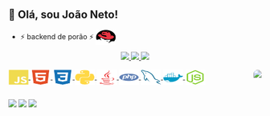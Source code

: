## 💬 Olá, sou João Neto!
- ⚡ backend de porão ⚡ <img align="center" height="30" width="40" src="https://raw.githubusercontent.com/devicons/devicon/master/icons/redhat/redhat-original.svg">
<div align="center">
  <a href="https://github.com/joaorodriguesrd">
    
  <img height="200em" src="https://github-readme-stats.vercel.app/api?username=joaorodriguesrd&show_icons=true&theme=vue&include_all_commits=true&count_private=true"/>
  <img height="200em" src="https://github-readme-stats.vercel.app/api/top-langs/?username=joaorodriguesrd&layout=compact&langs_count=10&theme=vue"/>
<img height="180em" src="https://github-profile-trophy.vercel.app/?username=joaorodriguesrd&no-bg=true&margin-w=1$&column=7&no-frame=true"/>
    </div>
<div style="display: inline_block"><br>
  <img align="center" height="30" width="40" src="https://raw.githubusercontent.com/devicons/devicon/master/icons/javascript/javascript-plain.svg">
  <img align="center" height="30" width="40" src="https://raw.githubusercontent.com/devicons/devicon/master/icons/html5/html5-plain.svg">
  <img align="center" height="30" width="40" src="https://raw.githubusercontent.com/devicons/devicon/master/icons/css3/css3-plain.svg">
  <img align="center" height="30" width="40" src="https://raw.githubusercontent.com/devicons/devicon/master/icons/python/python-plain.svg">
  <img align="center" height="30" width="40" src="https://raw.githubusercontent.com/devicons/devicon/master/icons/java/java-plain.svg">
  <img align="center" height="30" width="40" src="https://raw.githubusercontent.com/devicons/devicon/master/icons/php/php-plain.svg">
  <img align="center" height="30" width="40" src="https://raw.githubusercontent.com/devicons/devicon/master/icons/mysql/mysql-plain.svg">
  <img align="center" height="30" width="40" src="https://raw.githubusercontent.com/devicons/devicon/master/icons/docker/docker-plain.svg">
  <img align="center" height="30" width="40" src="https://raw.githubusercontent.com/devicons/devicon/master/icons/nodejs/nodejs-plain.svg">
  
  <img align="right"  height="150" style="border-radius:50px;" src="https://instagram.fthe17-1.fna.fbcdn.net/v/t51.2885-19/274005686_472911510992408_3269375187716139239_n.jpg?stp=dst-jpg_s150x150&_nc_ht=instagram.fthe17-1.fna.fbcdn.net&_nc_cat=108&_nc_ohc=S2FWEyY1yVsAX8i3S1g&edm=ABfd0MgBAAAA&ccb=7-4&oh=00_AT8n3rxGjjgqH0mgKNeZHc4V2sPsXIvfXgdAp2et3bFoqQ&oe=6245CAEE&_nc_sid=7bff83">
</div>
  
  ##
 
<div> 
  <a href="https://instagram.com/jrmeloneto" target="_blank"><img src="https://img.shields.io/badge/-Instagram-%23E4405F?style=for-the-badge&logo=instagram&logoColor=white" target="_blank"></a>
  <a href = "mailto:j.neto.rodrigues.redbuly@gmail.com"><img src="https://img.shields.io/badge/-Gmail-%23333?style=for-the-badge&logo=gmail&logoColor=white" target="_blank"></a>
  <a href="https://www.linkedin.com/in/jo%C3%A3o-rodrigues-de-melo-neto-a16951129/" target="_blank"><img src="https://img.shields.io/badge/-LinkedIn-%230077B5?style=for-the-badge&logo=linkedin&logoColor=white" target="_blank"></a> 

</div>
<!--
**JoaoRodriguesRD/JoaoRodriguesRD** is a ✨ _special_ ✨ repository because its `README.md` (this file) appears on your GitHub profile.

Here are some ideas to get you started:

- 🔭 I’m currently working on ...
- 🌱 I’m currently learning ...
- 👯 I’m looking to collaborate on ...
- 🤔 I’m looking for help with ...
- 💬 Ask me about ...
- 📫 How to reach me: ...
- 😄 Pronouns: ...
- ⚡ Fun fact: ...
-->
  
  [![trophy](https://github-profile-trophy.vercel.app/?username=ryo-ma&theme=onedark)](https://github.com/ryo-ma/github-profile-trophy)
  <a target="_blank"><img src="https://github-profile-trophy.vercel.app/?username=joaorodriguesrd&row=1&margin-w=10" target="_blank"></a>
